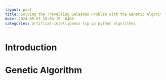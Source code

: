 ```yaml
---
layout: post
title: Solving the Travelling Salesman Problem with the Genetic Algorithm
date: 2024-05-07 10:04:15 -0400
categories: artifical-intelligence tsp ga python algorithms
---
```


# Introduction


# Genetic Algorithm



